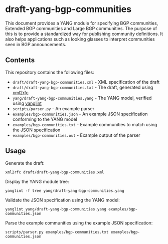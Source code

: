 # draft-yang-bgp-communities

This document provides a YANG module for specifying BGP communities, Extended BGP communities and Large BGP communities.
The purpose of this is to provide a standardized way for publishing community definitions.
It also helps applications such as looking glasses to interpret communities seen in BGP announcements.

## Contents

This repository contains the following files:

* `draft/draft-yang-bgp-communities.xml` - XML specification of the draft
* `draft/draft-yang-bgp-communities.txt` - The draft, generated using [xml2rfc](https://pypi.org/project/xml2rfc/)
* `yang/draft-yang-bgp-communities.yang` - The YANG model, verified using [yanglint](https://pypi.org/project/libyang/)
* `scripts/parser.py` - An example parser
* `examples/bgp-communities.json` - An example JSON specification conforming to the YANG model
* `examples/bgp-communities.txt` - Example communities to match using the JSON specification
* `examples/bgp-communities.out` - Example output of the parser

## Usage

Generate the draft:
```
xml2rfc draft/draft-yang-bgp-communities.xml
```

Display the YANG module tree:
```
yanglint -f tree yang/draft-yang-bgp-communities.yang
```

Validate the JSON specification using the YANG model:
```
yanglint yang/draft-yang-bgp-communities.yang examples/bgp-communities.json
```

Parse the example communities using the example JSON specification:
```
scripts/parser.py examples/bgp-communities.txt examples/bgp-communities.json
```

